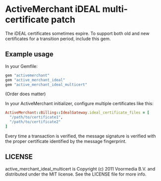 # ActiveMerchant iDEAL multi-certificate patch

The iDEAL certificates sometimes expire. To support both old and new certificates for a transition period, include this gem.

## Example usage

In your Gemfile:

```ruby
gem "activemerchant"
gem "active_merchant_ideal"
gem "active_merchant_ideal_multicert"
```

(Order does matter)

In your ActiveMerchant initializer, configure multiple certificates like this:

```ruby
ActiveMerchant::Billing::IdealGateway.ideal_certificate_files = [
  "/path/to/certificate1", 
  "/path/to/certificate2"
]
```

Every time a transaction is verified, the message signature is verified
with the proper certificate identified by the message fingerprint.

## LICENSE

active_merchant_ideal_multicert is Copyright (c) 2011 Voormedia B.V. and distributed under the MIT license. See the LICENSE file for more info.
